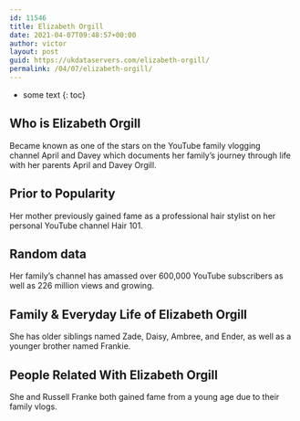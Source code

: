 ```yaml
---
id: 11546
title: Elizabeth Orgill
date: 2021-04-07T09:48:57+00:00
author: victor
layout: post
guid: https://ukdataservers.com/elizabeth-orgill/
permalink: /04/07/elizabeth-orgill/
---
```


* some text
{: toc}


## Who is Elizabeth Orgill



Became known as one of the stars on the YouTube family vlogging channel April and Davey which documents her family&#8217;s journey through life with her parents April and Davey Orgill.  

                
                
                
## Prior to Popularity



Her mother previously gained fame as a professional hair stylist on her personal YouTube channel Hair 101.

                
                
                
## Random data



Her family&#8217;s channel has amassed over 600,000 YouTube subscribers as well as 226 million views and growing.

                
                
                
## Family & Everyday Life of Elizabeth Orgill



She has older siblings named Zade, Daisy, Ambree, and Ender, as well as a younger brother named Frankie.

                
                
                
## People Related With Elizabeth Orgill



She and Russell Franke both gained fame from a young age due to their family vlogs.

                
              
            
          
          
          